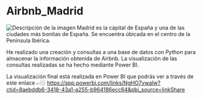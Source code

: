 # Airbnb_Madrid
![Descripción de la imagen](https://github.com/nachodlcb/Trabajo-final-modulo2/blob/main/descarga.png)
Madrid es la cápital de España y una de las ciudades más bonitas de España. Se encuentra úbicada en el centro de la Península Ibérica.

He realizado una creación y consultas a una base de datos con Python para almacenar la información obtenida de Airbnb. La visualización de las consultas realizadas se ha hecho mediante Power BI.

La visualización final está realizada en Power BI que podrás ver a través de este enlace 👉🏼 https://app.powerbi.com/links/NgHO7vwaIw?ctid=8aebddb6-3418-43a1-a255-b964186ecc64&pbi_source=linkShare
